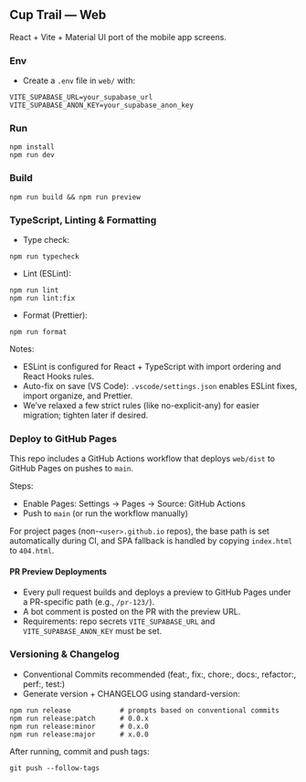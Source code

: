 ## Cup Trail — Web

React + Vite + Material UI port of the mobile app screens.

### Env

- Create a `.env` file in `web/` with:

```
VITE_SUPABASE_URL=your_supabase_url
VITE_SUPABASE_ANON_KEY=your_supabase_anon_key
```

### Run

```
npm install
npm run dev
```

### Build

```
npm run build && npm run preview
```

### TypeScript, Linting & Formatting

- Type check:

```
npm run typecheck
```

- Lint (ESLint):

```
npm run lint
npm run lint:fix
```

- Format (Prettier):

```
npm run format
```

Notes:

- ESLint is configured for React + TypeScript with import ordering and React Hooks rules.
- Auto-fix on save (VS Code): `.vscode/settings.json` enables ESLint fixes, import organize, and Prettier.
- We’ve relaxed a few strict rules (like no-explicit-any) for easier migration; tighten later if desired.

### Deploy to GitHub Pages

This repo includes a GitHub Actions workflow that deploys `web/dist` to GitHub Pages on pushes to `main`.

Steps:

- Enable Pages: Settings → Pages → Source: GitHub Actions
- Push to `main` (or run the workflow manually)

For project pages (non-`<user>.github.io` repos), the base path is set automatically during CI, and SPA fallback is handled by copying `index.html` to `404.html`.

#### PR Preview Deployments

- Every pull request builds and deploys a preview to GitHub Pages under a PR-specific path (e.g., `/pr-123/`).
- A bot comment is posted on the PR with the preview URL.
- Requirements: repo secrets `VITE_SUPABASE_URL` and `VITE_SUPABASE_ANON_KEY` must be set.

### Versioning & Changelog

- Conventional Commits recommended (feat:, fix:, chore:, docs:, refactor:, perf:, test:)
- Generate version + CHANGELOG using standard-version:

```
npm run release            # prompts based on conventional commits
npm run release:patch      # 0.0.x
npm run release:minor      # 0.x.0
npm run release:major      # x.0.0
```

After running, commit and push tags:

```
git push --follow-tags
```
